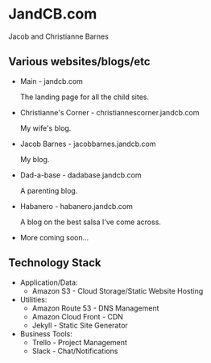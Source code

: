 # JandCB.com 
Jacob and Christianne Barnes

## Various websites/blogs/etc 

* Main - jandcb.com

  The landing page for all the child sites.
  
* Christianne's Corner - christiannescorner.jandcb.com

  My wife's blog.
  
* Jacob Barnes - jacobbarnes.jandcb.com

  My blog.
  
* Dad-a-base - dadabase.jandcb.com

  A parenting blog.
  
* Habanero - habanero.jandcb.com

  A blog on the best salsa I've come across.
  
* More coming soon...

## Technology Stack
* Application/Data:
  * Amazon S3 - Cloud Storage/Static Website Hosting
* Utilities:
  * Amazon Route 53 - DNS Management
  * Amazon Cloud Front - CDN
  * Jekyll - Static Site Generator
* Business Tools:
  * Trello - Project Management
  * Slack - Chat/Notifications
